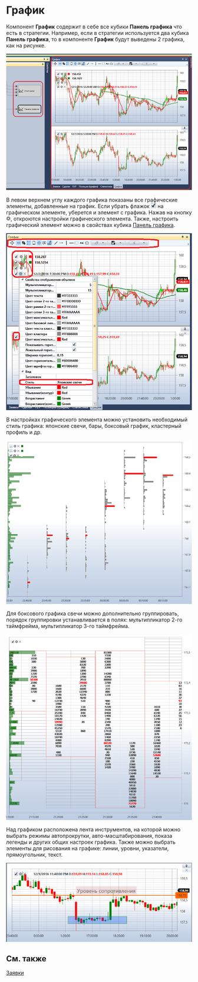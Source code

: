 # График

Компонент **График** содержит в себе все кубики **Панель графика** что есть в стратегии. Например, если в стратегии используется два кубика **Панель графика**, то в компоненте **График** будут выведены 2 графика, как на рисунке.

![Designer Panel graphics 04](../../../../images/designer_panel_graphics_04.png)

В левом верхнем углу каждого графика показаны все графические элементы, добавленные на график. Если убрать флажок ![Designer Schedule 00](../../../../images/designer_schedule_00.png) на графическом элементе, уберется и элемент с графика. Нажав на кнопку ![Designer Schedule 01](../../../../images/designer_schedule_01.png), откроются настройки графического элемента. Также, настроить графический элемент можно в свойствах кубика [Панель графика](../../strategies/using_visual_designer/elements/common/chart.md).

![Designer Schedule 02](../../../../images/designer_schedule_02.png)

В настройках графического элемента можно установить необходимый стиль графика: японские свечи, бары, боксовый график, кластерный профиль и др.

![Designer Schedule 04](../../../../images/designer_schedule_04.png)

Для боксового графика свечи можно дополнительно группировать, порядок группировки устанавливается в полях: мультипликатор 2\-го таймфрейма, мультипликатор 3\-го таймфрейма.

![Designer Schedule 05](../../../../images/designer_schedule_05.png)

Над графиком расположена лента инструментов, на которой можно выбрать режимы автопрокрутки, авто\-масштабирования, показа легенды и других общих настроек графика. Также можно выбрать элементы для рисования на графике: линии, уровни, указатели, прямоугольник, текст.

![Designer Schedule 03](../../../../images/designer_schedule_03.png)

## См. также

[Заявки](orders.md)
